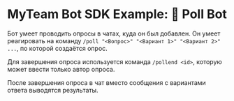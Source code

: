 # MyTeam Bot SDK Example: 🤖 Poll Bot

Бот умеет проводить опросы в чатах, куда он был добавлен.
Он умеет реагировать на команду `/poll "<Вопрос>" "<Вариант 1>" "<Вариант 2>" ...`, по которой создаётся опрос.

Для завершения опроса используется команда `/pollend <id>`, которую может ввести только автор опроса.

После завершения опроса в чат вместо сообщения с вариантами ответа выводятся результаты.
